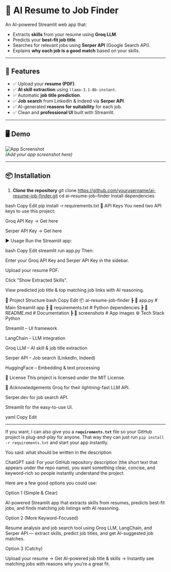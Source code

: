 # 📄 AI Resume to Job Finder

An AI-powered Streamlit web app that:
- Extracts **skills** from your resume using **Groq LLM**.
- Predicts your **best-fit job title**.
- Searches for relevant jobs using **Serper API** (Google Search API).
- Explains **why each job is a good match** based on your skills.

---

## 🚀 Features
- ✅ Upload your **resume (PDF)**.
- ✅ **AI skill extraction** using `llama-3.1-8b-instant`.
- ✅ Automatic **job title prediction**.
- ✅ **Job search** from LinkedIn & Indeed via **Serper API**.
- ✅ AI-generated **reasons for suitability** for each job.
- ✅ Clean and **professional UI** built with Streamlit.

---

## 🖥️ Demo
![App Screenshot](screenshot.png)  
*(Add your app screenshot here)*

---

## 📦 Installation

1. **Clone the repository**
git clone https://github.com/yourusername/ai-resume-job-finder.git
cd ai-resume-job-finder
Install dependencies

bash
Copy
Edit
pip install -r requirements.txt
🔑 API Keys
You need two API keys to use this project:

Groq API Key → Get here

Serper API Key → Get here

▶️ Usage
Run the Streamlit app:

bash
Copy
Edit
streamlit run app.py
Then:

Enter your Groq API Key and Serper API Key in the sidebar.

Upload your resume PDF.

Click "Show Extracted Skills".

View predicted job title & top matching job links with AI reasoning.

📁 Project Structure
bash
Copy
Edit
📦 ai-resume-job-finder
 ┣ 📜 app.py            # Main Streamlit app
 ┣ 📜 requirements.txt  # Python dependencies
 ┣ 📜 README.md         # Documentation
 ┣ 📂 screenshots       # App images
⚙️ Tech Stack
Python

Streamlit – UI framework

LangChain – LLM integration

Groq LLM – AI skill & job title extraction

Serper API – Job search (LinkedIn, Indeed)

HuggingFace – Embedding & text processing

📜 License
This project is licensed under the MIT License.

🙌 Acknowledgements
Groq for their lightning-fast LLM API.

Serper.dev for job search API.

Streamlit for the easy-to-use UI.

yaml
Copy
Edit

---

If you want, I can also give you a **`requirements.txt`** file so your GitHub project is plug-and-play for anyone. That way they can just run `pip install -r requirements.txt` and start your app instantly.







You said:
what should be written in the description 


ChatGPT said:
For your GitHub repository description (the short text that appears under the repo name), you want something clear, concise, and keyword-rich so people instantly understand the project.

Here are a few good options you could use:

Option 1 (Simple & Clear)

AI-powered Streamlit app that extracts skills from resumes, predicts best-fit jobs, and finds matching job listings with AI reasoning.

Option 2 (More Keyword-Focused)

Resume analysis and job search tool using Groq LLM, LangChain, and Serper API — extract skills, predict job titles, and get AI-suggested job matches.

Option 3 (Catchy)

Upload your resume → Get AI-powered job title & skills → Instantly see matching jobs with reasons why you’re a great fit.

